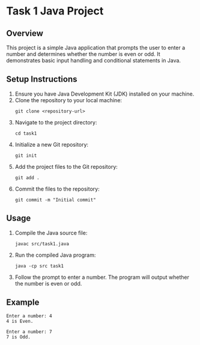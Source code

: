 
# Task 1 Java Project

## Overview
This project is a simple Java application that prompts the user to enter a number and determines whether the number is even or odd. It demonstrates basic input handling and conditional statements in Java.

## Setup Instructions
1. Ensure you have Java Development Kit (JDK) installed on your machine.
2. Clone the repository to your local machine:
   ```
   git clone <repository-url>
   ```
3. Navigate to the project directory:
   ```
   cd task1
   ```
4. Initialize a new Git repository:
   ```
   git init
   ```
5. Add the project files to the Git repository:
   ```
   git add .
   ```
6. Commit the files to the repository:
   ```
   git commit -m "Initial commit"
   ```

## Usage
1. Compile the Java source file:
   ```
   javac src/task1.java
   ```
2. Run the compiled Java program:
   ```
   java -cp src task1
   ```
3. Follow the prompt to enter a number. The program will output whether the number is even or odd.

## Example
```
Enter a number: 4
4 is Even.
```

```
Enter a number: 7
7 is Odd.
```
